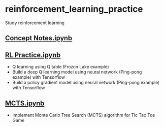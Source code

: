 # reinforcement_learning_practice
Study reinforcement learning
## [Concept Notes.ipynb](https://github.com/shiwang0211/reinforcement_learning_practice/blob/master/Concept%20Notes.ipynb)


## [RL Practice.ipynb](https://github.com/shiwang0211/reinforcement_learning_practice/blob/master/RL%20Practice.ipynb)
- Q learning using Q table (Frozon Lake example)
- Build a deep Q learning model using neural network (Ping-pong example) with Tensorflow
- Build a policy gradient model using neural network (Ping-pong example) with Tensorflow

## [MCTS.ipynb](https://github.com/shiwang0211/reinforcement_learning_practice/blob/master/MCTS.ipynb)
- Implement Monte Carlo Tree Search (MCTS) algorithm for Tic Tac Toe Game
